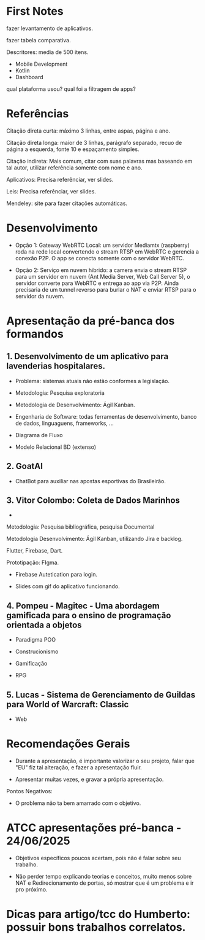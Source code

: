 
# First Notes

fazer levantamento de aplicativos.

fazer tabela comparativa.

Descritores: media de 500 itens.
- Mobile Development
- Kotlin
- Dashboard

qual plataforma usou?
qual foi a filtragem de apps?


# Referências

Citação direta curta: máximo 3 linhas, entre aspas, página e ano.

Citação direta longa: maior de 3 linhas, parágrafo separado, recuo de página a esquerda, fonte 10 e espaçamento simples.

Citação indireta: Mais comum, citar com suas palavras mas baseando em tal autor, utilizar referência somente com nome e ano.

Aplicativos: Precisa referênciar, ver slides.

Leis: Precisa referênciar, ver slides.

Mendeley: site para fazer citações automáticas.


# Desenvolvimento

- Opção 1: Gateway WebRTC Local: um servidor Mediamtx (raspberry) roda na rede local convertendo o stream RTSP em WebRTC e gerencia a conexão P2P. O app se conecta somente com o servidor WebRTC.

- Opção 2: Serviço em nuvem hibrido: a camera envia o stream RTSP para um servidor em nuvem (Ant Media Server, Web Call Server 5), o servidor converte para WebRTC e entrega ao app via P2P. Ainda precisaria de um tunnel reverso para burlar o NAT e enviar RTSP para o servidor da nuvem.

# Apresentação da pré-banca dos formandos

## 1. Desenvolvimento de um aplicativo para lavenderias hospitalares.

- Problema: sistemas atuais não estão conformes a legislação.

- Metodologia: Pesquisa exploratoria

- Metodologia de Desenvolvimento: Ágil Kanban.

- Engenharia de Software: todas ferramentas de desenvolvimento, banco de dados, linguaguens, frameworks, ...

- Diagrama de Fluxo

- Modelo Relacional BD (extenso)


## 2. GoatAI

- ChatBot para auxiliar nas apostas esportivas do Brasileirão.

## 3. Vitor Colombo: Coleta de Dados Marinhos

- 

Metodologia: Pesquisa bibliográfica, pesquisa Documental

Metodologia Desenvolvimento: Ágil Kanban, utilizando Jira e backlog.

Flutter, Firebase, Dart.

Prototipação: FIgma.

- Firebase Autetication para login.

- Slides com gif do aplicativo funcionando.

## 4. Pompeu - Magitec - Uma abordagem gamificada para o ensino de programação orientada a objetos

- Paradigma POO

- Construcionismo

- Gamificação

- RPG

## 5. Lucas - Sistema de Gerenciamento de Guildas para World of Warcraft: Classic

- Web


# Recomendações Gerais

- Durante a apresentação, é importante valorizar o seu projeto, falar que "EU" fiz tal alteração, e fazer a apresentação fluir.

- Apresentar muitas vezes, e gravar a própria apresentação.

Pontos Negativos:
- O problema não ta bem amarrado com o objetivo.

# ATCC apresentações pré-banca - 24/06/2025

- Objetivos específicos poucos acertam, pois não é falar sobre seu trabalho.

- Não perder tempo explicando teorias e conceitos, muito menos sobre NAT e Redirecionamento de portas, só mostrar que é um problema e ir pro próximo. 
 
# Dicas para artigo/tcc do Humberto: possuir bons trabalhos correlatos.





